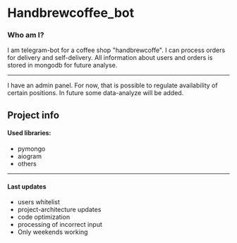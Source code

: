 # Handbrewcoffee_bot 

### Who am I?
I am telegram-bot for a coffee shop "handbrewcoffe". I can process orders
for delivery and self-delivery. All information  about users and orders 
is stored in mongodb for future analyse. 
***
I have an admin panel. For now, that is possible to regulate 
availability of certain positions. In future some data-analyze will
be added.


## Project info
#### Used libraries:

- pymongo
- aiogram
- others
***
#### Last updates
 
- users whitelist 
- project-architecture updates
- code optimization
- processing of incorrect input
- Only weekends working

